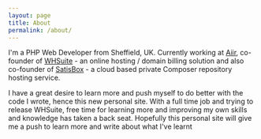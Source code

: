 ```yaml
---
layout: page
title: About
permalink: /about/
---
```


I'm a PHP Web Developer from Sheffield, UK. Currently working at [Aiir](http://aiir.com), co-founder of [WHSuite](http://whsuite.com) - an online hosting / domain billing solution and also co-founder of [SatisBox](https://satisbox.com) - a cloud based private Composer repository hosting service.

I have a great desire to learn more and push myself to do better with the code I wrote, hence this new personal site. With a full time job and trying to release WHSuite, free time for learning more and improving my own skills and knowledge has taken a back seat. Hopefully this personal site will give me a push to learn more and write about what I've learnt